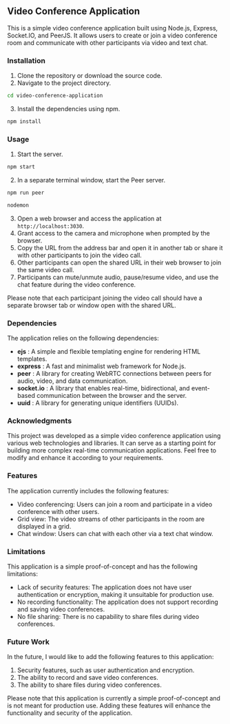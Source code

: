 ## Video Conference Application

This is a simple video conference application built using Node.js, Express, Socket.IO, and PeerJS. It allows users to create or join a video conference room and communicate with other participants via video and text chat.

### Installation

1. Clone the repository or download the source code.
2. Navigate to the project directory.

```bash
cd video-conference-application
```

3. Install the dependencies using npm.

```bash
npm install
```


### Usage

1. Start the server.

```bash
npm start
```

2. In a separate terminal window, start the Peer server.

```bash
npm run peer
```
```bash
nodemon
```

3. Open a web browser and access the application at `http://localhost:3030`.
4. Grant access to the camera and microphone when prompted by the browser.
5. Copy the URL from the address bar and open it in another tab or share it with other participants to join the video call.
6. Other participants can open the shared URL in their web browser to join the same video call.
7. Participants can mute/unmute audio, pause/resume video, and use the chat feature during the video conference.

Please note that each participant joining the video call should have a separate browser tab or window open with the shared URL.

### Dependencies

The application relies on the following dependencies:

- **ejs** : A simple and flexible templating engine for rendering HTML templates.
- **express** : A fast and minimalist web framework for Node.js.
- **peer** : A library for creating WebRTC connections between peers for audio, video, and data communication.
- **socket.io** : A library that enables real-time, bidirectional, and event-based communication between the browser and the server.
- **uuid** : A library for generating unique identifiers (UUIDs).

### Acknowledgments

This project was developed as a simple video conference application using various web technologies and libraries. It can serve as a starting point for building more complex real-time communication applications. Feel free to modify and enhance it according to your requirements.

### Features

The application currently includes the following features:

- Video conferencing: Users can join a room and participate in a video conference with other users.
- Grid view: The video streams of other participants in the room are displayed in a grid.
- Chat window: Users can chat with each other via a text chat window.

### Limitations

This application is a simple proof-of-concept and has the following limitations:

- Lack of security features: The application does not have user authentication or encryption, making it unsuitable for production use.
- No recording functionality: The application does not support recording and saving video conferences.
- No file sharing: There is no capability to share files during video conferences.

### Future Work

In the future, I would like to add the following features to this application:

1. Security features, such as user authentication and encryption.
2. The ability to record and save video conferences.
3. The ability to share files during video conferences.

Please note that this application is currently a simple proof-of-concept and is not meant for production use. Adding these features will enhance the functionality and security of the application.
